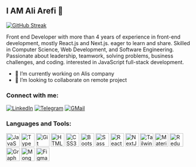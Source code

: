 ## I AM Ali Arefi 👋
[![GitHub Streak](https://github-readme-streak-stats.herokuapp.com?user=ali.arefi994&theme=meta-light&hide_border=true&sideLabels=5453EB&background=13%2CCAEBCA%2CCEE5EB&stroke=0E2514&ring=4765A0&fire=4867A2&currStreakNum=2A14EB&sideNums=2A14EB&currStreakLabel=2A14EB&dates=075103&border=EB5454&excludeDaysLabel=EB5454)](https://git.io/streak-stats)

<p dir="auto">Front end Developer  with more than 4 years of experience in front-end development, mostly React.js and Next.js. eager to learn and share. Skilled in Computer Science, Web Development, and Software Engineering. Passionate about leadership, teamwork, solving problems, business challenges, and coding. interested in JavaScript full-stack development.</p>

- 🔭 I’m currently working on Alis company
- 👯 I’m looking to collaborate on remote project

<h3 align="left">Connect with me:</h3>
      <p dir="auto"><a href="https://www.linkedin.com/in/ali-arefi" rel="nofollow"><img src="https://camo.githubusercontent.com/459a9dbb1b03d796255d7164ef4a34c045ae5e81d15784971bdea635fd43e604/68747470733a2f2f696d672e736869656c64732e696f2f62616467652f6c696e6b6564696e2d6630663066303f267374796c653d666f722d7468652d6261646765266c6f676f3d6c696e6b6564696e266c6f676f436f6c6f723d776869746526636f6c6f723d306537366138" alt="LinkedIn" data-canonical-src="https://img.shields.io/badge/linkedin-f0f0f0?&amp;style=for-the-badge&amp;logo=linkedin&amp;logoColor=white&amp;color=0e76a8" style="max-width: 100%;"></a>
<a href="https://t.me/aliarefi94" rel="nofollow"><img src="https://camo.githubusercontent.com/48c819a5171b0dcb57efb39cc861b8c5474504c05ac785a2e0475a2699de2ec2/68747470733a2f2f696d672e736869656c64732e696f2f62616467652f74656c656772616d2d6630663066303f267374796c653d666f722d7468652d6261646765266c6f676f436f6c6f723d7768697465266c6f676f3d74656c656772616d" alt="Telegram" data-canonical-src="https://img.shields.io/badge/telegram-f0f0f0?&amp;style=for-the-badge&amp;logoColor=white&amp;logo=telegram" style="max-width: 100%;"></a>
<a href="mailto:ali.arefi94@gmail.com"><img src="https://camo.githubusercontent.com/a14b13afbadce7a19846624cd09a0d1d3878884853a83fd98a80a6a872c3e591/68747470733a2f2f696d672e736869656c64732e696f2f62616467652f676d61696c2d6630663066303f267374796c653d666f722d7468652d6261646765266c6f676f3d676d61696c266c6f676f436f6c6f723d776869746526636f6c6f723d656134333335" alt="GMail" data-canonical-src="https://img.shields.io/badge/gmail-f0f0f0?&amp;style=for-the-badge&amp;logo=gmail&amp;logoColor=white&amp;color=ea4335" style="max-width: 100%;"></a>

</p>
<p align="left" dir="auto">
  <h3>
    Languages and Tools:
  </h3>
<a href="https://developer.mozilla.org/en-US/docs/Web/JavaScript" rel="nofollow"><img src="https://raw.githubusercontent.com/danielcranney/readme-generator/main/public/icons/skills/javascript-colored.svg" width="36" height="36" alt="JavaScript" style="max-width: 100%;"></a>
<a href="https://www.typescriptlang.org/" rel="nofollow"><img src="https://raw.githubusercontent.com/danielcranney/readme-generator/main/public/icons/skills/typescript-colored.svg" width="36" height="36" alt="TypeScript" style="max-width: 100%;"></a>
<a href="https://git-scm.com/" rel="nofollow"><img src="https://raw.githubusercontent.com/danielcranney/readme-generator/main/public/icons/skills/git-colored.svg" width="36" height="36" alt="Git" style="max-width: 100%;"></a>
<a href="https://developer.mozilla.org/en-US/docs/Glossary/HTML5" rel="nofollow"><img src="https://raw.githubusercontent.com/danielcranney/readme-generator/main/public/icons/skills/html5-colored.svg" width="36" height="36" alt="HTML5" style="max-width: 100%;"></a>
<a href="https://www.w3.org/TR/CSS/#css" rel="nofollow"><img src="https://raw.githubusercontent.com/danielcranney/readme-generator/main/public/icons/skills/css3-colored.svg" width="36" height="36" alt="CSS3" style="max-width: 100%;"></a>
<a href="https://getbootstrap.com/" rel="nofollow"><img src="https://raw.githubusercontent.com/danielcranney/readme-generator/main/public/icons/skills/bootstrap-colored.svg" width="36" height="36" alt="Bootstrap" style="max-width: 100%;"></a>
<a href="https://sass-lang.com/" rel="nofollow"><img src="https://raw.githubusercontent.com/danielcranney/readme-generator/main/public/icons/skills/sass-colored.svg" width="36" height="36" alt="Sass" style="max-width: 100%;"></a>
<a href="https://reactjs.org/" rel="nofollow"><img src="https://raw.githubusercontent.com/danielcranney/readme-generator/main/public/icons/skills/react-colored.svg" width="36" height="36" alt="React" style="max-width: 100%;"></a>
<a href="https://nextjs.org/docs" rel="nofollow"><img src="https://raw.githubusercontent.com/danielcranney/readme-generator/main/public/icons/skills/nextjs-colored.svg" width="36" height="36" alt="NextJs" style="max-width: 100%;"></a>
<a href="https://tailwindcss.com/" rel="nofollow"><img src="https://raw.githubusercontent.com/danielcranney/readme-generator/main/public/icons/skills/tailwindcss-colored.svg" width="36" height="36" alt="TailwindCSS" style="max-width: 100%;"></a>
<a href="https://mui.com/" rel="nofollow"><img src="https://raw.githubusercontent.com/danielcranney/readme-generator/main/public/icons/skills/materialui-colored.svg" width="36" height="36" alt="Material UI" style="max-width: 100%;"></a>
<a href="https://redux.js.org/" rel="nofollow"><img src="https://raw.githubusercontent.com/danielcranney/readme-generator/main/public/icons/skills/redux-colored.svg" width="36" height="36" alt="Redux" style="max-width: 100%;"></a>
<a href="https://graphql.org/" rel="nofollow"><img src="https://raw.githubusercontent.com/danielcranney/readme-generator/main/public/icons/skills/graphql-colored.svg" width="36" height="36" alt="GraphQL" style="max-width: 100%;"></a>
<a href="https://www.mongodb.com/" rel="nofollow"><img src="https://raw.githubusercontent.com/danielcranney/readme-generator/main/public/icons/skills/mongodb-colored.svg" width="36" height="36" alt="MongoDB" style="max-width: 100%;"></a>
<a href="https://www.figma.com/" rel="nofollow"><img src="https://raw.githubusercontent.com/danielcranney/readme-generator/main/public/icons/skills/figma-colored.svg" width="36" height="36" alt="Figma" style="max-width: 100%;"></a>
</p>



